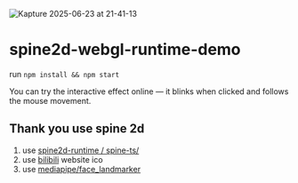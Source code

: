 ![Kapture 2025-06-23 at 21-41-13](https://github.com/user-attachments/assets/da475512-4cde-45a5-bc3d-e84e6146b370)

# spine2d-webgl-runtime-demo

run `npm install && npm start`

You can try the interactive effect online — it blinks when clicked and follows the mouse movement.

## Thank you use spine 2d

1. use [spine2d-runtime / spine-ts/](https://github.com/EsotericSoftware/spine-runtimes/blob/4.2/spine-ts/README.md)
2. use [bilibili](https://www.bilibili.com/) website ico
3. use [mediapipe/face_landmarker](https://ai.google.dev/edge/mediapipe)

